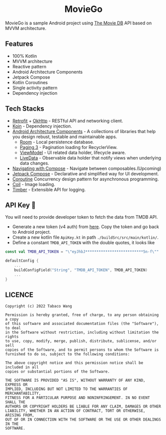 <h1 align="center">MovieGo</h1>

MovieGo is a sample Android project using [The Movie DB](https://www.themoviedb.org/) API based on MVVM architecture.

## Features
* 100% Kotlin
* MVVM architecture
* Reactive pattern
* Android Architecture Components
* Jetpack Compose
* Kotlin Coroutines
* Single activity pattern
* Dependency injection

## Tech Stacks
* [Retrofit](http://square.github.io/retrofit/) + [OkHttp](http://square.github.io/okhttp/) - RESTful API and networking client.
* [Koin](https://insert-koin.io/) - Dependency injection.
* [Android Architecture Components](https://developer.android.com/topic/libraries/architecture) - A collections of libraries that help you design rebust, testable and maintainable apps.
    * [Room](https://developer.android.com/training/data-storage/room) - Local persistence database.
    * [Paging 3](https://developer.android.com/topic/libraries/architecture/paging/v3-overview) - Pagination loading for RecyclerView.
    * [ViewModel](https://developer.android.com/reference/androidx/lifecycle/ViewModel) - UI related data holder, lifecycle aware.
    * [LiveData](https://developer.android.com/topic/libraries/architecture/livedata) - Observable data holder that notify views when underlying data changes.
* [Navigating with Compose](https://developer.android.com/jetpack/compose/navigation) - Navigate between composables.(Upcoming)
* [Jetpack Compose](https://developer.android.com/jetpack/compose) - Declarative and simplified way for UI development.
* [Coroutine](https://developer.android.com/kotlin/coroutines) Concurrency design pattern for asynchronous programming.
* [Coil](https://github.com/coil-kt/coil) - Image loading.
* [Timber](https://github.com/JakeWharton/timber) - Extensible API for logging.

## API Key 🔑
You will need to provide developer token to fetch the data from TMDB API.
* Generate a new token (v4 auth) from [here](https://www.themoviedb.org/settings/api). Copy the token and go back to Android project.
* Create a new kotlin file `ApiKey.kt` in path `./buildSrc/src/main/kotlin/`.
* Define a constant `TMDB_API_TOKEN` with the double quotes, it looks like

```kotlin
const val TMDB_API_TOKEN = "\"eyJhbJ**************************5n-f\""
```

```kotlin
defaultConfig {
    ...
    buildConfigField("String", "TMDB_API_TOKEN", TMDB_API_TOKEN)
    ...
}
```

## LICENCE

```
Copyright (c) 2022 Tabaco Wang

Permission is hereby granted, free of charge, to any person obtaining a copy
of this software and associated documentation files (the "Software"), to deal
in the Software without restriction, including without limitation the rights
to use, copy, modify, merge, publish, distribute, sublicense, and/or sell
copies of the Software, and to permit persons to whom the Software is
furnished to do so, subject to the following conditions:

The above copyright notice and this permission notice shall be included in all
copies or substantial portions of the Software.

THE SOFTWARE IS PROVIDED "AS IS", WITHOUT WARRANTY OF ANY KIND, EXPRESS OR
IMPLIED, INCLUDING BUT NOT LIMITED TO THE WARRANTIES OF MERCHANTABILITY,
FITNESS FOR A PARTICULAR PURPOSE AND NONINFRINGEMENT. IN NO EVENT SHALL THE
AUTHORS OR COPYRIGHT HOLDERS BE LIABLE FOR ANY CLAIM, DAMAGES OR OTHER
LIABILITY, WHETHER IN AN ACTION OF CONTRACT, TORT OR OTHERWISE, ARISING FROM,
OUT OF OR IN CONNECTION WITH THE SOFTWARE OR THE USE OR OTHER DEALINGS IN THE
SOFTWARE.
```
